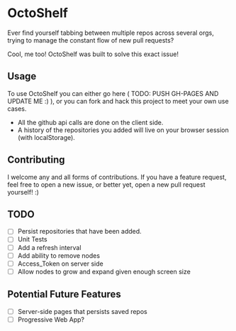 # OctoShelf

Ever find yourself tabbing between multiple repos across several orgs,
trying to manage the constant flow of new pull requests?

Cool, me too! OctoShelf was built to solve this exact issue!

## Usage

To use OctoShelf you can either go here ( TODO: PUSH GH-PAGES AND UPDATE ME :) ),
or you can fork and hack this project to meet your own use cases.

* All the github api calls are done on the client side.
* A history of the repositories you added will live on your browser session (with localStorage).

## Contributing

I welcome any and all forms of contributions. If you have a feature request, feel
free to open a new issue, or better yet, open a new pull request yourself! :)


## TODO

- [ ] Persist repositories that have been added.
- [ ] Unit Tests
- [ ] Add a refresh interval
- [ ] Add ability to remove nodes
- [ ] Access_Token on server side
- [ ] Allow nodes to grow and expand given enough screen size

## Potential Future Features

- [ ] Server-side pages that persists saved repos
- [ ] Progressive Web App?